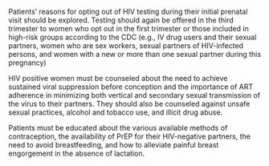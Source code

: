 Patients’ reasons for opting out of HIV testing during their initial prenatal visit should be explored. Testing should again be offered in the third trimester to women who opt out in the first trimester or those included in high-risk groups according to the CDC (e.g., IV drug users and their sexual partners, women who are sex workers, sexual partners of HIV-infected persons, and women with a new or more than one sexual partner during this pregnancy)

HIV positive women must be counseled about the need to achieve sustained viral suppression before conception and the importance of ART adherence in minimizing both vertical and secondary sexual transmission of the virus to their partners. They should also be counseled against unsafe sexual practices, alcohol and tobacco use, and illicit drug abuse.

Patients must be educated about the various available methods of contraception, the availability of PrEP for their HIV-negative partners, the need to avoid breastfeeding, and how to alleviate painful breast engorgement in the absence of lactation.